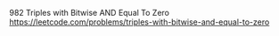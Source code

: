 982 Triples with Bitwise AND Equal To Zero https://leetcode.com/problems/triples-with-bitwise-and-equal-to-zero